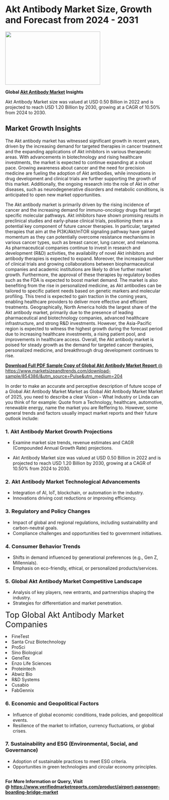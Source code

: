 <H1>Akt Antibody Market Size, Growth and Forecast from 2024 - 2031</H1><img class="aligncenter size-medium wp-image-584254" src="https://thirdeyenews.in/wp-content/uploads/2024/09/Global-Market-Research-300x168.jpeg" alt="" width="300" height="168" /><p><strong>Global&nbsp;<a href="https://www.marketsizeandtrends.com/download-sample/854386/&amp;utm_source=Pulse&amp;utm_medium=204">Akt Antibody Market</a> Insights</strong></p><p>Akt Antibody Market size was valued at USD 0.50 Billion in 2022 and is projected to reach USD 1.20 Billion by 2030, growing at a CAGR of 10.50% from 2024 to 2030.</p><p><h2>Market Growth Insights</h2> <p>The Akt antibody market has witnessed significant growth in recent years, driven by the increasing demand for targeted therapies in cancer treatment and the expanding applications of Akt inhibitors in various therapeutic areas. With advancements in biotechnology and rising healthcare investments, the market is expected to continue expanding at a robust pace. Growing awareness about cancer and the need for precision medicine are fueling the adoption of Akt antibodies, while innovations in drug development and clinical trials are further supporting the growth of this market. Additionally, the ongoing research into the role of Akt in other diseases, such as neurodegenerative disorders and metabolic conditions, is anticipated to open new market opportunities.</p> <p><a href="#"></a></p> <p>The Akt antibody market is primarily driven by the rising incidence of cancer and the increasing demand for immuno-oncology drugs that target specific molecular pathways. Akt inhibitors have shown promising results in preclinical studies and early-phase clinical trials, positioning them as a potential key component of future cancer therapies. In particular, targeted therapies that aim at the PI3K/Akt/mTOR signaling pathway have gained momentum as they can potentially overcome resistance mechanisms in various cancer types, such as breast cancer, lung cancer, and melanoma. As pharmaceutical companies continue to invest in research and development (R&D) activities, the availability of novel Akt inhibitors and antibody therapies is expected to expand. Moreover, the increasing number of clinical trials and growing collaborations between biopharmaceutical companies and academic institutions are likely to drive further market growth. Furthermore, the approval of these therapies by regulatory bodies such as the FDA is expected to boost market demand. The market is also benefiting from the rise in personalized medicine, as Akt antibodies can be tailored to specific patient needs based on genetic markers and molecular profiling. This trend is expected to gain traction in the coming years, enabling healthcare providers to deliver more effective and efficient treatments. Geographically, North America holds the largest share of the Akt antibody market, primarily due to the presence of leading pharmaceutical and biotechnology companies, advanced healthcare infrastructure, and strong R&D investments. However, the Asia-Pacific region is expected to witness the highest growth during the forecast period due to increasing healthcare investments, a rising patient pool, and improvements in healthcare access. Overall, the Akt antibody market is poised for steady growth as the demand for targeted cancer therapies, personalized medicine, and breakthrough drug development continues to rise.</p> <p><a href="#"></p><p><span class=""><strong>Download Full PDF Sample Copy of Global Akt Antibody Market Report</strong> @ <a href="https://www.marketsizeandtrends.com/download-sample/854386/&amp;utm_source=Pulse&amp;utm_medium=204" target="_blank">https://www.marketsizeandtrends.com/download-sample/854386/&amp;utm_source=Pulse&amp;utm_medium=204</a></span></p><p>In order to make an accurate and perceptive description of future scope of a Global&nbsp;Akt Antibody Market Market as Global&nbsp;Akt Antibody Market Market of 2025, you need to describe a clear Vision &ndash; What Industry or Linda can you think of for example: Quote from a Technology, healthcare, automotive, renewable energy, name the market you are Reffering to. However, some general trends and factors usually impact market reports and their future outlook include:</p><h3>1.&nbsp;<strong>Akt Antibody Market Growth Projections</strong></h3><ul><li>Examine market size trends, revenue estimates and CAGR (Compounded Annual Growth Rate) projections.</li><li><p>Akt Antibody Market size was valued at USD 0.50 Billion in 2022 and is projected to reach USD 1.20 Billion by 2030, growing at a CAGR of 10.50% from 2024 to 2030.</p></li></ul><h3>2.&nbsp;<strong>Akt Antibody Market Technological Advancements</strong></h3><ul><li>Integration of AI, IoT, blockchain, or automation in the industry.</li><li>Innovations driving cost reductions or improving efficiency.</li></ul><h3>3.&nbsp;<strong>Regulatory and Policy Changes</strong></h3><ul><li>Impact of global and regional regulations, including sustainability and carbon-neutral goals.</li><li>Compliance challenges and opportunities tied to government initiatives.</li></ul><h3>4.&nbsp;<strong>Consumer Behavior Trends</strong></h3><ul><li>Shifts in demand influenced by generational preferences (e.g., Gen Z, Millennials).</li><li>Emphasis on eco-friendly, ethical, or personalized products/services.</li></ul><h3>5.&nbsp;<strong>Global Akt Antibody Market Competitive Landscape</strong></h3><ul><li>Analysis of key players, new entrants, and partnerships shaping the industry.</li><li>Strategies for differentiation and market penetration.</li></ul><p data-pm-slice="1 1 []"><span style="color: inherit; font-family: inherit; font-size: 25px;">Top Global Akt Antibody Market Companies</span></p><div class="" data-test-id=""><p><li>FineTest</li><li> Santa Cruz Biotechnology</li><li> ProSci</li><li> Sino Biological</li><li> GeneTex</li><li> Enzo Life Sciences</li><li> Proteintech</li><li> Abwiz Bio</li><li> R&D Systems</li><li> Cusabio</li><li> FabGennix</li></p></div><h3>6.&nbsp;<strong>Economic and Geopolitical Factors</strong></h3><ul><li>Influence of global economic conditions, trade policies, and geopolitical events.</li><li>Resilience of the market to inflation, currency fluctuations, or global crises.</li></ul><h3>7.&nbsp;<strong>Sustainability and ESG (Environmental, Social, and Governance)</strong></h3><ul><li>Adoption of sustainable practices to meet ESG criteria.</li><li>Opportunities in green technologies and circular economy principles.</li></ul><h2><strong style="font-size: 14px;">For More Information or Query, Visit @&nbsp;</strong><a style="background-color: #ffffff; font-size: 14px;" href="https://www.marketsizeandtrends.com/report/akt-antibody-market/" target="_blank">https://www.verifiedmarketreports.com/product/airport-passenger-boarding-bridge-market</a></h2>
